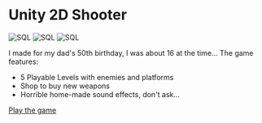 # Unity 2D Shooter
![SQL](https://img.shields.io/badge/Unity-teal) 
![SQL](https://img.shields.io/badge/C%23-blue) 
![SQL](https://img.shields.io/badge/Javascript-orange) 

 I made for my dad's 50th birthday, I was about 16 at the time...
The game features:
- 5 Playable Levels with enemies and platforms
- Shop to buy new weapons
- Horrible home-made sound effects, don't ask...
  
[Play the game](https://aviv-uziel-data-analyst.github.io/ "הפרופיל שלי בגיטהאב")
